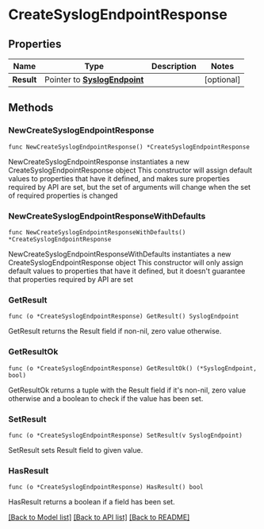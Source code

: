 # CreateSyslogEndpointResponse

## Properties

Name | Type | Description | Notes
------------ | ------------- | ------------- | -------------
**Result** | Pointer to [**SyslogEndpoint**](SyslogEndpoint.md) |  | [optional] 

## Methods

### NewCreateSyslogEndpointResponse

`func NewCreateSyslogEndpointResponse() *CreateSyslogEndpointResponse`

NewCreateSyslogEndpointResponse instantiates a new CreateSyslogEndpointResponse object
This constructor will assign default values to properties that have it defined,
and makes sure properties required by API are set, but the set of arguments
will change when the set of required properties is changed

### NewCreateSyslogEndpointResponseWithDefaults

`func NewCreateSyslogEndpointResponseWithDefaults() *CreateSyslogEndpointResponse`

NewCreateSyslogEndpointResponseWithDefaults instantiates a new CreateSyslogEndpointResponse object
This constructor will only assign default values to properties that have it defined,
but it doesn't guarantee that properties required by API are set

### GetResult

`func (o *CreateSyslogEndpointResponse) GetResult() SyslogEndpoint`

GetResult returns the Result field if non-nil, zero value otherwise.

### GetResultOk

`func (o *CreateSyslogEndpointResponse) GetResultOk() (*SyslogEndpoint, bool)`

GetResultOk returns a tuple with the Result field if it's non-nil, zero value otherwise
and a boolean to check if the value has been set.

### SetResult

`func (o *CreateSyslogEndpointResponse) SetResult(v SyslogEndpoint)`

SetResult sets Result field to given value.

### HasResult

`func (o *CreateSyslogEndpointResponse) HasResult() bool`

HasResult returns a boolean if a field has been set.


[[Back to Model list]](../README.md#documentation-for-models) [[Back to API list]](../README.md#documentation-for-api-endpoints) [[Back to README]](../README.md)


